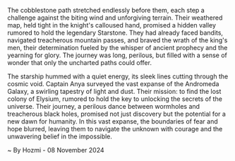 
The cobblestone path stretched endlessly before them, each step a challenge against the biting wind and unforgiving terrain. Their weathered map, held tight in the knight's calloused hand, promised a hidden valley rumored to hold the legendary Starstone. They had already faced bandits, navigated treacherous mountain passes, and braved the wrath of the king's men, their determination fueled by the whisper of ancient prophecy and the yearning for glory. The journey was long, perilous, but filled with a sense of wonder that only the uncharted paths could offer. 

The starship hummed with a quiet energy, its sleek lines cutting through the cosmic void. Captain Anya surveyed the vast expanse of the Andromeda Galaxy, a swirling tapestry of light and dust. Their mission: to find the lost colony of Elysium, rumored to hold the key to unlocking the secrets of the universe.  Their journey, a perilous dance between wormholes and treacherous black holes, promised not just discovery but the potential for a new dawn for humanity.  In this vast expanse, the boundaries of fear and hope blurred, leaving them  to navigate the unknown with courage and the unwavering belief in the impossible. 

~ By Hozmi - 08 November 2024
